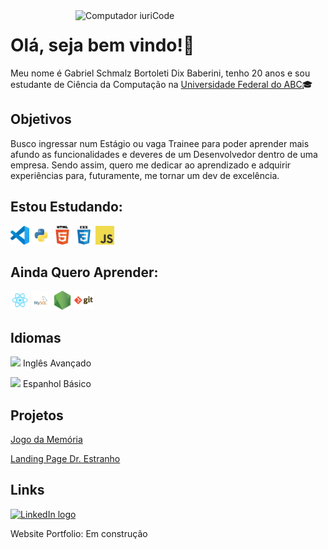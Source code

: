 <img src="https://raw.githubusercontent.com/MicaelliMedeiros/micaellimedeiros/master/image/computer-illustration.png" min-width="400px" max-width="400px" width="400px" align="right" alt="Computador iuriCode">

# Olá, seja bem vindo!👋
Meu nome é Gabriel Schmalz Bortoleti Dix Baberini, tenho 20 anos e sou estudante de Ciência da Computação
na [Universidade Federal do ABC](https://www.ufabc.edu.br/)🎓

 ## Objetivos
 Busco ingressar num Estágio ou vaga Trainee para poder aprender mais afundo as funcionalidades e deveres de um Desenvolvedor dentro de uma empresa. Sendo assim, quero me dedicar ao aprendizado e adquirir experiências para, futuramente, me tornar um dev de excelência.

## Estou Estudando:
 <code><img height="30" src="https://raw.githubusercontent.com/github/explore/80688e429a7d4ef2fca1e82350fe8e3517d3494d/topics/visual-studio-code/visual-studio-code.png"></code>
 <code><img height="30" src="https://raw.githubusercontent.com/github/explore/80688e429a7d4ef2fca1e82350fe8e3517d3494d/topics/python/python.png"></code>
 <code><img height="30" src="https://raw.githubusercontent.com/github/explore/80688e429a7d4ef2fca1e82350fe8e3517d3494d/topics/html/html.png"></code>
 <code><img height="30" src="https://raw.githubusercontent.com/github/explore/80688e429a7d4ef2fca1e82350fe8e3517d3494d/topics/css/css.png"></code>
 <code><img height="30" src="https://raw.githubusercontent.com/github/explore/80688e429a7d4ef2fca1e82350fe8e3517d3494d/topics/javascript/javascript.png"></code>

## Ainda Quero Aprender: 
<code><img height="30" src="https://raw.githubusercontent.com/github/explore/80688e429a7d4ef2fca1e82350fe8e3517d3494d/topics/react/react.png"></code>
<code><img height="30" src="https://raw.githubusercontent.com/github/explore/80688e429a7d4ef2fca1e82350fe8e3517d3494d/topics/mysql/mysql.png"></code>
<code><img height="30" src="https://raw.githubusercontent.com/github/explore/80688e429a7d4ef2fca1e82350fe8e3517d3494d/topics/nodejs/nodejs.png"></code>
<code><img height="30" src="https://raw.githubusercontent.com/github/explore/80688e429a7d4ef2fca1e82350fe8e3517d3494d/topics/git/git.png"></code>

## Idiomas
<p> <code><img height="30" src="https://user-images.githubusercontent.com/81606133/183310137-85d8027c-6e6a-4882-ac33-c9f073244164.png"></code>
 Inglês Avançado <p>
<code><img height="30" src="https://user-images.githubusercontent.com/81606133/183310595-941a313b-9423-420a-a890-34c9e3a80465.png"></code>
 Espanhol Básico
 
 ## Projetos
 [Jogo da Memória](https://github.com/GabrielSchmalz/JogoDaMemoria-StarWars) <p>
 [Landing Page Dr. Estranho](https://github.com/GabrielSchmalz/LandingPage-DrEstranho/tree/main/LandingPageDoutorEstranho)

## Links
[<img src="https://img.shields.io/badge/LinkedIn-282C34?logo=linkedin&logoColor=0077B5" alt="LinkedIn logo" title="LinkedIn" height="25" />](www.linkedin.com/in/gabrielschmalz23)
<p>
Website Portfolio: Em construção
